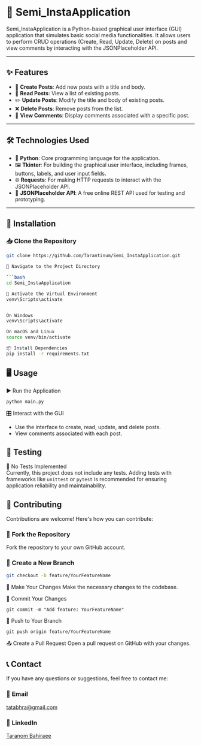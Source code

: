 # 📸 Semi_InstaApplication

Semi_InstaApplication is a Python-based graphical user interface (GUI) application that simulates basic social media functionalities. It allows users to perform CRUD operations (Create, Read, Update, Delete) on posts and view comments by interacting with the JSONPlaceholder API.

---

## ✨ **Features**

- 📝 **Create Posts**: Add new posts with a title and body.
- 📖 **Read Posts**: View a list of existing posts.
- ✏️ **Update Posts**: Modify the title and body of existing posts.
- ❌ **Delete Posts**: Remove posts from the list.
- 💬 **View Comments**: Display comments associated with a specific post.

---

## 🛠️ **Technologies Used**

- 🐍 **Python**: Core programming language for the application.
- 🖼️ **Tkinter**: For building the graphical user interface, including frames, buttons, labels, and user input fields.
- 🌐 **Requests**: For making HTTP requests to interact with the JSONPlaceholder API.
- 📡 **JSONPlaceholder API**: A free online REST API used for testing and prototyping.

---

## 🚀 **Installation**

### 📥 Clone the Repository
```bash
git clone https://github.com/Tarantinum/Semi_InstaApplication.git

📂 Navigate to the Project Directory

```bash
cd Semi_InstaApplication

🔑 Activate the Virtual Environment
venv\Scripts\activate


On Windows
venv\Scripts\activate

On macOS and Linux
source venv/bin/activate

📦 Install Dependencies
pip install -r requirements.txt


```
## 🖥️ **Usage**
▶️ Run the Application
```
python main.py
```
🎛️ Interact with the GUI
- Use the interface to create, read, update, and delete posts.
- View comments associated with each post.

## 🧪 **Testing**

🛑 No Tests Implemented  
Currently, this project does not include any tests. Adding tests with frameworks like `unittest` or `pytest` is recommended for ensuring application reliability and maintainability.

## 🤝 **Contributing**

Contributions are welcome! Here's how you can contribute:

### 🍴 **Fork the Repository**
Fork the repository to your own GitHub account.

### 🌱 **Create a New Branch**
```bash
git checkout -b feature/YourFeatureName
```
🔨 Make Your Changes
Make the necessary changes to the codebase.

💾 Commit Your Changes
```
git commit -m "Add feature: YourFeatureName"
```
🚀 Push to Your Branch
```
git push origin feature/YourFeatureName
```
📤 Create a Pull Request
Open a pull request on GitHub with your changes.

## 📞 **Contact**

If you have any questions or suggestions, feel free to contact me:

### 📧 **Email**
[tatabhra@gmail.com](mailto:tatabhra@gmail.com)

### 💼 **LinkedIn**
[Taranom Bahiraee](https://linkedin.com/in/taranom-bahiraee-85a58232b)






